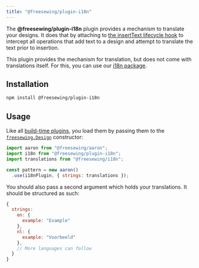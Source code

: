 ```yaml
---
title: "@freesewing/plugin-i18n"
---
```


The **@freesewing/plugin-i18n** plugin provides a mechanism to translate your designs.
It does that by attaching to [the insertText lifecycle hook](/reference/api/hooks/inserttext) to
intercept all operations that add text to a design and attempt to translate the text
prior to insertion.

<Note>

This plugin provides the mechanism for translation, but does not come with translations itself.
For this, you can use our [i18n package](/reference/packages/i18n).

</Note>

## Installation

```bash
npm install @freesewing/plugin-i18n
```

## Usage

Like all [build-time plugins](/guides/plugins/#build-time-plugins), you load them
by passing them to the [`freesewing.Design`](/reference/api#design) constructor:

```js
import aaron from "@freesewing/aaron";
import i18n from "@freesewing/plugin-i18n";
import translations from "@freesewing/i18n";

const pattern = new aaron()
  .use(i18nPlugin, { strings: translations });
```

You should also pass a second argument which holds your translations.
It should be structured as such:

```js
{
  strings:
    en: {
      example: "Example"
    },
    nl: {
      example: "Voorbeeld"
    },
    // More languages can follow
  }
}
```
